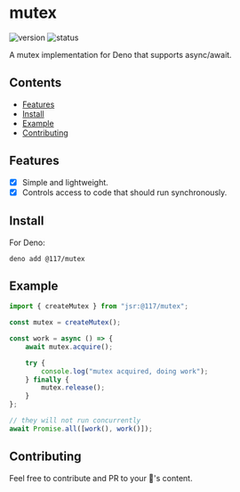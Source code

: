 # mutex

![version](https://img.shields.io/jsr/v/%40117/mutex?style=flat-square&color=%23ff51bc&label=version)
![status](https://img.shields.io/github/actions/workflow/status/117/mutex/publish.yml?style=flat-square)

A mutex implementation for Deno that supports async/await.

## Contents

- [Features](#features)
- [Install](#install)
- [Example](#example)
- [Contributing](#contributing)

## Features

- [x] Simple and lightweight.
- [x] Controls access to code that should run synchronously.

## Install

For Deno:

```console
deno add @117/mutex
```

## Example

```ts
import { createMutex } from "jsr:@117/mutex";

const mutex = createMutex();

const work = async () => {
    await mutex.acquire();

    try {
        console.log("mutex acquired, doing work");
    } finally {
        mutex.release();
    }
};

// they will not run concurrently
await Promise.all([work(), work()]);
```

## Contributing

Feel free to contribute and PR to your 💖's content.
